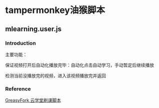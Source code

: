 # tampermonkey油猴脚本
## mlearning.user.js
### Introduction
 主要功能：

  保证视频打开后自动化播放完毕：自动化点击自动学习，手动暂定后继续播放  
  
  检测当前没播放完的视频，进入该视频播放完并返回  

### Reference
[GreasyFork 云学堂刷课脚本](https://greasyfork.org/zh-CN/scripts/403295-%E4%BA%91%E5%AD%A6%E5%A0%82%E8%87%AA%E5%8A%A8%E5%88%B7%E8%A7%86%E9%A2%91-yunxuetang-cn)
